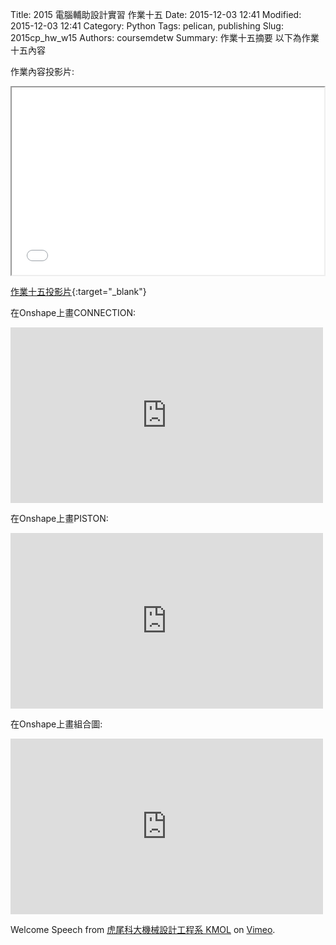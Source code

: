 Title: 2015 電腦輔助設計實習 作業十五
Date: 2015-12-03 12:41
Modified: 2015-12-03 12:41
Category: Python
Tags: pelican, publishing
Slug: 2015cp_hw_w15
Authors: coursemdetw
Summary: 作業十五摘要
以下為作業十五內容

作業內容投影片:

<iframe src=" cadp_w15_simplest.html" width="500" height="300"></iframe>

[作業十五投影片](cadp_w15_simplest.html){:target="_blank"}

在Onshape上畫CONNECTION:

<iframe src="https://player.vimeo.com/video/150161647" width="500" height="281" frameborder="0" webkitallowfullscreen mozallowfullscreen allowfullscreen></iframe> 

在Onshape上畫PISTON:
 
 <iframe src="https://player.vimeo.com/video/150161694" width="500" height="281" frameborder="0" webkitallowfullscreen mozallowfullscreen allowfullscreen></iframe> 
 

在Onshape上畫組合圖:
 
<iframe src="https://player.vimeo.com/video/150161299" width="500" height="281" frameborder="0" webkitallowfullscreen mozallowfullscreen allowfullscreen></iframe>

Welcome Speech</a> from <a href="https://vimeo.com/user24079973">虎尾科大機械設計工程系 KMOL</a> on <a href="https://vimeo.com">Vimeo</a>.</p>
